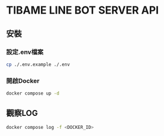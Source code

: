 # TIBAME LINE BOT SERVER API

## 安裝

### 設定.env檔案

```bash
cp ./.env.example ./.env
```

### 開啟Docker
```bash
docker compose up -d
```

## 觀察LOG
```bash
docker compose log -f <DOCKER_ID>
```